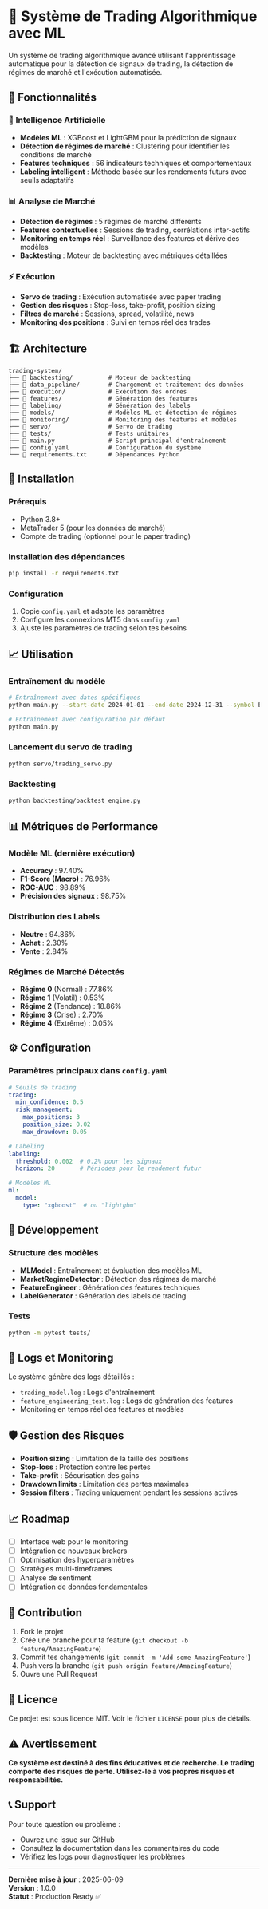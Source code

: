 # 🚀 Système de Trading Algorithmique avec ML

Un système de trading algorithmique avancé utilisant l'apprentissage automatique pour la détection de signaux de trading, la détection de régimes de marché et l'exécution automatisée.

## 🎯 Fonctionnalités

### 🤖 Intelligence Artificielle
- **Modèles ML** : XGBoost et LightGBM pour la prédiction de signaux
- **Détection de régimes de marché** : Clustering pour identifier les conditions de marché
- **Features techniques** : 56 indicateurs techniques et comportementaux
- **Labeling intelligent** : Méthode basée sur les rendements futurs avec seuils adaptatifs

### 📊 Analyse de Marché
- **Détection de régimes** : 5 régimes de marché différents
- **Features contextuelles** : Sessions de trading, corrélations inter-actifs
- **Monitoring en temps réel** : Surveillance des features et dérive des modèles
- **Backtesting** : Moteur de backtesting avec métriques détaillées

### ⚡ Exécution
- **Servo de trading** : Exécution automatisée avec paper trading
- **Gestion des risques** : Stop-loss, take-profit, position sizing
- **Filtres de marché** : Sessions, spread, volatilité, news
- **Monitoring des positions** : Suivi en temps réel des trades

## 🏗️ Architecture

```
trading-system/
├── 📁 backtesting/          # Moteur de backtesting
├── 📁 data_pipeline/        # Chargement et traitement des données
├── 📁 execution/            # Exécution des ordres
├── 📁 features/             # Génération des features
├── 📁 labeling/             # Génération des labels
├── 📁 models/               # Modèles ML et détection de régimes
├── 📁 monitoring/           # Monitoring des features et modèles
├── 📁 servo/                # Servo de trading
├── 📁 tests/                # Tests unitaires
├── 📄 main.py               # Script principal d'entraînement
├── 📄 config.yaml           # Configuration du système
└── 📄 requirements.txt      # Dépendances Python
```

## 🚀 Installation

### Prérequis
- Python 3.8+
- MetaTrader 5 (pour les données de marché)
- Compte de trading (optionnel pour le paper trading)

### Installation des dépendances
```bash
pip install -r requirements.txt
```

### Configuration
1. Copie `config.yaml` et adapte les paramètres
2. Configure les connexions MT5 dans `config.yaml`
3. Ajuste les paramètres de trading selon tes besoins

## 📈 Utilisation

### Entraînement du modèle
```bash
# Entraînement avec dates spécifiques
python main.py --start-date 2024-01-01 --end-date 2024-12-31 --symbol EURUSD --timeframe M5 --model-type xgboost

# Entraînement avec configuration par défaut
python main.py
```

### Lancement du servo de trading
```bash
python servo/trading_servo.py
```

### Backtesting
```bash
python backtesting/backtest_engine.py
```

## 📊 Métriques de Performance

### Modèle ML (dernière exécution)
- **Accuracy** : 97.40%
- **F1-Score (Macro)** : 76.96%
- **ROC-AUC** : 98.89%
- **Précision des signaux** : 98.75%

### Distribution des Labels
- **Neutre** : 94.86%
- **Achat** : 2.30%
- **Vente** : 2.84%

### Régimes de Marché Détectés
- **Régime 0** (Normal) : 77.86%
- **Régime 1** (Volatil) : 0.53%
- **Régime 2** (Tendance) : 18.86%
- **Régime 3** (Crise) : 2.70%
- **Régime 4** (Extrême) : 0.05%

## ⚙️ Configuration

### Paramètres principaux dans `config.yaml`
```yaml
# Seuils de trading
trading:
  min_confidence: 0.5
  risk_management:
    max_positions: 3
    position_size: 0.02
    max_drawdown: 0.05

# Labeling
labeling:
  threshold: 0.002  # 0.2% pour les signaux
  horizon: 20       # Périodes pour le rendement futur

# Modèles ML
ml:
  model:
    type: "xgboost"  # ou "lightgbm"
```

## 🔧 Développement

### Structure des modèles
- **MLModel** : Entraînement et évaluation des modèles ML
- **MarketRegimeDetector** : Détection des régimes de marché
- **FeatureEngineer** : Génération des features techniques
- **LabelGenerator** : Génération des labels de trading

### Tests
```bash
python -m pytest tests/
```

## 📝 Logs et Monitoring

Le système génère des logs détaillés :
- `trading_model.log` : Logs d'entraînement
- `feature_engineering_test.log` : Logs de génération des features
- Monitoring en temps réel des features et modèles

## 🛡️ Gestion des Risques

- **Position sizing** : Limitation de la taille des positions
- **Stop-loss** : Protection contre les pertes
- **Take-profit** : Sécurisation des gains
- **Drawdown limits** : Limitation des pertes maximales
- **Session filters** : Trading uniquement pendant les sessions actives

## 📈 Roadmap

- [ ] Interface web pour le monitoring
- [ ] Intégration de nouveaux brokers
- [ ] Optimisation des hyperparamètres
- [ ] Stratégies multi-timeframes
- [ ] Analyse de sentiment
- [ ] Intégration de données fondamentales

## 🤝 Contribution

1. Fork le projet
2. Crée une branche pour ta feature (`git checkout -b feature/AmazingFeature`)
3. Commit tes changements (`git commit -m 'Add some AmazingFeature'`)
4. Push vers la branche (`git push origin feature/AmazingFeature`)
5. Ouvre une Pull Request

## 📄 Licence

Ce projet est sous licence MIT. Voir le fichier `LICENSE` pour plus de détails.

## ⚠️ Avertissement

**Ce système est destiné à des fins éducatives et de recherche. Le trading comporte des risques de perte. Utilisez-le à vos propres risques et responsabilités.**

## 📞 Support

Pour toute question ou problème :
- Ouvrez une issue sur GitHub
- Consultez la documentation dans les commentaires du code
- Vérifiez les logs pour diagnostiquer les problèmes

---

**Dernière mise à jour** : 2025-06-09  
**Version** : 1.0.0  
**Statut** : Production Ready ✅